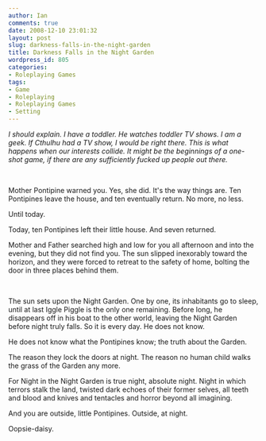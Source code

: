 ```yaml
---
author: Ian
comments: true
date: 2008-12-10 23:01:32
layout: post
slug: darkness-falls-in-the-night-garden
title: Darkness Falls in the Night Garden
wordpress_id: 805
categories:
- Roleplaying Games
tags:
- Game
- Roleplaying
- Roleplaying Games
- Setting
---
```


<p><em>I should explain.  I have a toddler.  He watches toddler TV shows.  I am a geek.  If Cthulhu had a TV show, I would be right there.  This is what happens when our interests collide.  It might be the beginnings of a one-shot game, if there are any sufficiently fucked up people out there.</em></p><br/>


<p>Mother Pontipine warned you.  Yes, she did.  It&#039;s the way things are.  Ten Pontipines leave the house, and ten eventually return.  No more, no less.</p>
<p>Until today.</p>
<p>Today, ten Pontipines left their little house.  And seven returned.</p>
<p>Mother and Father searched high and low for you all afternoon and into the evening, but they did not find you.  The sun slipped inexorably toward the horizon, and they were forced to retreat to the safety of home, bolting the door in three places behind them.</p>
<p><br /></p>
<p>The sun sets upon the Night Garden.  One by one, its inhabitants go to sleep, until at last Iggle Piggle is the only one remaining.  Before long, he disappears off in his boat to the other world, leaving the Night Garden before night truly falls.  So it is every day.  He does not know.
</p><p>He does not know what the Pontipines know; the truth about the Garden.</p>
<p>The reason they lock the doors at night.  The reason no human child walks the grass of the  Garden any more.</p>
<p>For Night in the Night Garden is true night, absolute night.  Night in which terrors stalk the land, twisted dark echoes of their former selves, all teeth and blood and knives and tentacles and horror beyond all imagining.</p>
<p>And you are outside, little Pontipines.  Outside, at night.</p>
<p>Oopsie-daisy.</p>
</div>